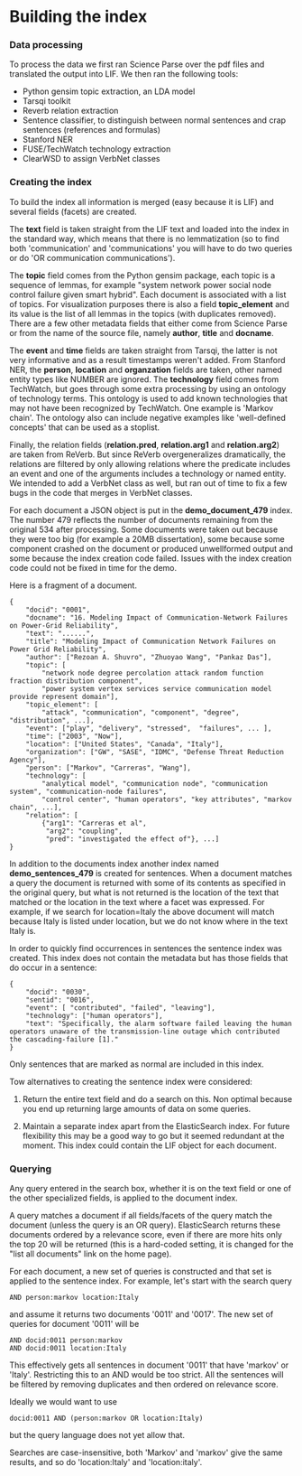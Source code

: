 # Building the index

### Data processing

To process the data we first ran Science Parse over the pdf files and translated the output into LIF. We then ran the following tools:

- Python gensim topic extraction, an LDA model
- Tarsqi toolkit
- Reverb relation extraction
- Sentence classifier, to distinguish between normal sentences and crap sentences (references and formulas)
- Stanford NER
- FUSE/TechWatch technology extraction
- ClearWSD to assign VerbNet classes

### Creating the index

To build the index all information is merged (easy because it is LIF) and several fields (facets) are created.

The **text** field is taken straight from the LIF text and loaded into the index in the standard way, which means that there is no lemmatization (so to find both 'communication' and 'communications' you will have to do two queries or do 'OR communication communications').

The **topic** field comes from the Python gensim package, each topic is a sequence of lemmas, for example "system network power social node control failure given smart hybrid". Each document is associated with a list of topics. For visualization purposes there is also a field **topic_element** and its value is the list of all lemmas in the topics (with duplicates removed). There are a few other metadata fields that either come from Science Parse or from the name of the source file, namely **author**, **title** and **docname**.

The **event** and **time** fields are taken straight from Tarsqi, the latter is not very informative and as a result timestamps weren't added. From Stanford NER, the **person**, **location** and **organzation** fields are taken, other named entity types like NUMBER are ignored. The **technology** field comes from TechWatch, but goes through some extra processing by using an ontology of technology terms. This ontology is used to add known technologies that may not have been recognized by TechWatch. One example is 'Markov chain'. The ontology also can include negative examples like 'well-defined concepts' that can be used as a stoplist.

Finally, the relation fields (**relation.pred**, **relation.arg1** and **relation.arg2**) are taken from ReVerb. But since ReVerb overgeneralizes dramatically, the relations are filtered by only allowing relations where the predicate includes an event and one of the arguments includes a technology or named entity. We intended to add a VerbNet class as well, but ran out of time to fix a few bugs in the code that merges in VerbNet classes.

For each document a JSON object is put in the **demo_document_479** index. The number 479 reflects the number of documents remaining from the original 534 after processing. Some documents were taken out because they were too big (for example a 20MB dissertation), some because some component crashed on the document or produced unwellformed output and some because the index creation code failed. Issues with the index creation code could not be fixed in time for the demo.

Here is a fragment of a document.

```
{
    "docid": "0001",
    "docname": "16. Modeling Impact of Communication-Network Failures on Power-Grid Reliability",
    "text": "......",
    "title": "Modeling Impact of Communication Network Failures on Power Grid Reliability",
    "author": ["Rezoan A. Shuvro", "Zhuoyao Wang", "Pankaz Das"],
    "topic": [
        "network node degree percolation attack random function fraction distribution component",
        "power system vertex services service communication model provide represent domain"],
    "topic_element": [
        "attack", "communication", "component", "degree", "distribution", ...],
    "event": ["play", "delivery", "stressed",  "failures", ... ],
    "time": ["2003", "Now"],
    "location": ["United States", "Canada", "Italy"],
    "organization": ["GW", "SASE", "IDMC", "Defense Threat Reduction Agency"],
    "person": ["Markov", "Carreras", "Wang"],
    "technology": [
        "analytical model", "communication node", "communication system", "communication-node failures",
        "control center", "human operators", "key attributes", "markov chain", ...],
    "relation": [
        {"arg1": "Carreras et al",
         "arg2": "coupling",
         "pred": "investigated the effect of"}, ...]
}
```

In addition to the documents index another index named **demo_sentences_479** is created for sentences. When a document matches a query the document is returned with some of its contents as specified in the original query, but what is not returned is the location of the text that matched or the location in the text where a facet was expressed. For example, if we search for location=Italy the above document will match because Italy is listed under location, but we do not know where in the text Italy is.

In order to quickly find occurrences in sentences the sentence index was created. This index does not contain the metadata but has those fields that do occur in a sentence:

```
{
    "docid": "0030",
    "sentid": "0016",
    "event": [ "contributed", "failed", "leaving"],
    "technology": ["human operators"],
    "text": "Specifically, the alarm software failed leaving the human operators unaware of the transmission-line outage which contributed the cascading-failure [1]."
}
```

Only sentences that are marked as normal are included in this index.

Tow alternatives to creating the sentence index were considered:

1. Return the entire text field and do a search on this. Non optimal because you end up returning large amounts of data on some queries.

2. Maintain a separate index apart from the ElasticSearch index. For future flexibility this may be a good way to go but it seemed redundant at the moment. This index could contain the LIF object for each document.


### Querying

Any query entered in the search box, whether it is on the text field or one of the other specialized fields, is applied to the document index.

A query matches a document if all fields/facets of the query match the document (unless the query is an OR query). ElasticSearch returns these documents ordered by a relevance score, even if there are more hits only the top 20 will be returned (this is a hard-coded setting, it is changed for the "list all documents" link on the home page).

For each document, a new set of queries is constructed and that set is applied to the sentence index. For example, let's start with the search query

```
AND person:markov location:Italy
```

and assume it returns two documents '0011' and '0017'. The new set of queries for document '0011' will be

```
AND docid:0011 person:markov
AND docid:0011 location:Italy
```
This effectively gets all sentences in document '0011' that have 'markov' or 'Italy'. Restricting this to an AND would be too strict. All the sentences will be filtered by removing duplicates and then ordered on relevance score.

Ideally we would want to use

```
docid:0011 AND (person:markov OR location:Italy)
```

but the query language does not yet allow that.

Searches are case-insensitive, both 'Markov' and 'markov' give the same results, and so do 'location:Italy' and 'location:italy'.
